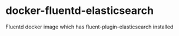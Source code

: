 # docker-fluentd-elasticsearch
Fluentd docker image which has fluent-plugin-elasticsearch installed
